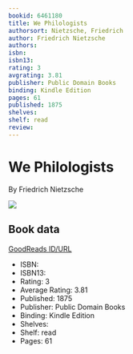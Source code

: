 ```yaml
---
bookid: 6461180
title: We Philologists
authorsort: Nietzsche, Friedrich
author: Friedrich Nietzsche
authors: 
isbn: 
isbn13: 
rating: 3
avgrating: 3.81
publisher: Public Domain Books
binding: Kindle Edition
pages: 61
published: 1875
shelves: 
shelf: read
review: 
---
```


# We Philologists

By Friedrich Nietzsche

![](../../1328315090l/6461180.jpg)

## Book data

[GoodReads ID/URL](https://www.goodreads.com/book/show/6461180)

- ISBN: 
- ISBN13: 
- Rating: 3
- Average Rating: 3.81
- Published: 1875
- Publisher: Public Domain Books
- Binding: Kindle Edition
- Shelves: 
- Shelf: read
- Pages: 61

